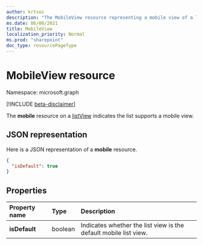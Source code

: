 ```yaml
---
author: krtsoi
description: "The MobileView resource representing a mobile view of a list"
ms.date: 06/08/2021
title: MobileView
localization_priority: Normal
ms.prod: "sharepoint"
doc_type: resourcePageType
---
```

# MobileView resource

Namespace: microsoft.graph

[!INCLUDE [beta-disclaimer](../../includes/beta-disclaimer.md)]

The **mobile** resource on a [listView] indicates the list supports a mobile view.

## JSON representation

Here is a JSON representation of a **mobile** resource.
<!-- { "blockType": "resource", "@odata.type": "microsoft.graph.mobileView" } -->

```json
{
  "isDefault": true
}
```

## Properties

| Property name   | Type    | Description
|:----------------|:--------|:---------------------------------------
| **isDefault**   | boolean | Indicates whether the list view is the default mobile list view.

[listView]: listView.md

<!-- {
  "type": "#page.annotation",
  "description": "",
  "keywords": "",
  "section": "documentation",
  "tocPath": "Resources/MobileView"
} -->

